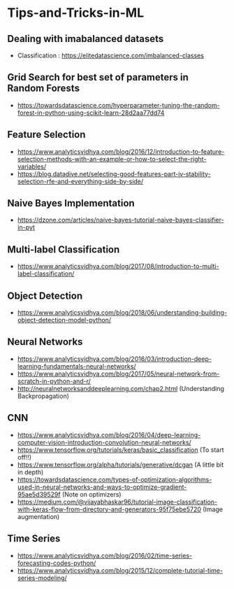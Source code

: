# Tips-and-Tricks-in-ML

## **Dealing with imabalanced datasets**
- Classification : https://elitedatascience.com/imbalanced-classes

## Grid Search for best set of parameters in Random Forests
- https://towardsdatascience.com/hyperparameter-tuning-the-random-forest-in-python-using-scikit-learn-28d2aa77dd74

## Feature Selection
- https://www.analyticsvidhya.com/blog/2016/12/introduction-to-feature-selection-methods-with-an-example-or-how-to-select-the-right-variables/
- https://blog.datadive.net/selecting-good-features-part-iv-stability-selection-rfe-and-everything-side-by-side/

## Naive Bayes Implementation
- https://dzone.com/articles/naive-bayes-tutorial-naive-bayes-classifier-in-pyt

## Multi-label Classification
- https://www.analyticsvidhya.com/blog/2017/08/introduction-to-multi-label-classification/

## Object Detection
- https://www.analyticsvidhya.com/blog/2018/06/understanding-building-object-detection-model-python/

## Neural Networks
- https://www.analyticsvidhya.com/blog/2016/03/introduction-deep-learning-fundamentals-neural-networks/
- https://www.analyticsvidhya.com/blog/2017/05/neural-network-from-scratch-in-python-and-r/
- http://neuralnetworksanddeeplearning.com/chap2.html (Understanding Backpropagation)

## CNN
- https://www.analyticsvidhya.com/blog/2016/04/deep-learning-computer-vision-introduction-convolution-neural-networks/
- https://www.tensorflow.org/tutorials/keras/basic_classification (To start off!!)
- https://www.tensorflow.org/alpha/tutorials/generative/dcgan (A little bit in depth)
- https://towardsdatascience.com/types-of-optimization-algorithms-used-in-neural-networks-and-ways-to-optimize-gradient-95ae5d39529f (Note on optimizers)
- https://medium.com/@vijayabhaskar96/tutorial-image-classification-with-keras-flow-from-directory-and-generators-95f75ebe5720 (Image augmentation)

## Time Series
- https://www.analyticsvidhya.com/blog/2016/02/time-series-forecasting-codes-python/
- https://www.analyticsvidhya.com/blog/2015/12/complete-tutorial-time-series-modeling/
